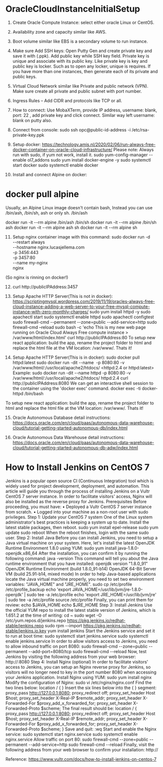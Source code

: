 # OracleCloudInstanceInitialSetup

1.	Create Oracle Compute Instance: select either oracle Linux or CentOS.
2.	Availability zone and capacity similar like AWS.
3.	Boot volume similar like EBS is a secondary volume to run instance.
4.	Make sure Add SSH keys: Open Putty Gen and create private key and save it with (.ppk). Add public key while SSH key field. Private key is unique and associate with its public key. Like private key is key and public key is locker. Such as to open any locker, unique is requires. If you have more than one instances, then generate each of its private and public keys.
5.	Virtual Cloud Network similar like Private and public network (VPN). Make sure create all private and public subnet with port number. 
6.	Ingress Rules – Add CIDR and protocols like TCP or all.
7.	How to connect: Use MobaXTerm, provide IP address, username: blank, port: 22 , add private key and click connect. Similar way left username: blank on putty also.
8.	Connect from console: sudo ssh opc@public-id-address -i /etc/rsa-private-key.ppk
9.	Setup docker: https://technology.amis.nl/2020/02/06/run-always-free-docker-container-on-oracle-cloud-infrastructure/
Please note: Always run with sudo, if yum not work, install it.
sudo yum-config-manager --enable ol7_addons
sudo yum install docker-engine -y
sudo systemctl start docker
sudo systemctl enable docker

10. Install and connect Alpine on docker:
# docker pull alpine
Usually, an Alpine Linux image doesn't contain bash, Instead you can use /bin/ash, /bin/sh, ash or only sh.
/bin/ash

docker run -it --rm alpine /bin/ash
/bin/sh
docker run -it --rm alpine /bin/sh
ash
docker run -it --rm alpine ash
sh
docker run -it --rm alpine sh

11. Setup nginx container image with this command:
sudo docker run -d \
--restart always \
--hostname nginx.lucasjellema.com \
-p 3456:443 \
-p 3457:80 \
--name my-nginx \
nginx 

(So nginx is rinning on docker!)

12.	curl http://publicIPAddress:3457

13.	Setup Apache HTTP Server(This is not in docker): https://scriptingmysql.wordpress.com/2019/11/19/oracles-always-free-cloud-instance-adding-a-web-server-to-your-free-mysql-compute-instance-with-zero-monthly-charges/
sudo yum install httpd -y
sudo apachectl start
sudo systemctl enable httpd
sudo apachectl configtest
sudo firewall-cmd --permanent --zone=public --add-service=http
sudo firewall-cmd –reload
sudo bash -c 'echo This is my new web page running on Oracle Cloud Always Free compute instance > /var/www/html/index.html'
curl http://publicIPAddress:80
To setup new react application: build the app, rename the project folder to html and replace the html file at the VM location: /var/www/. Thats it!

14. Setup Apache HTTP Server(This is in docker):
sudo docker pull httpd:latest
sudo docker run -dit --name <image name: httpd> -p 8080:80 -v /var/www/html/:/usr/local/apache2/htdocs/ <httpd:2.4 or httpd:latest>
Example: sudo docker run -dit --name httpd -p 8080:80 -v /var/www/html/:/usr/local/apache2/htdocs/ httpd:2.4
curl http://publicIPAddress:8080
We can get an interactive shell session to the container using the 'docker exec' command.
docker exec -ti docker-httpd /bin/bash

To setup new react application: build the app, rename the project folder to html and replace the html file at the VM location: /var/www/. Thats it!

15. Oracle Autonomous Database detail instructions:
https://docs.oracle.com/en/cloud/paas/autonomous-data-warehouse-cloud/tutorial-getting-started-autonomous-db/index.html

16. Oracle Autonomous Data Warehouse detail instructions:
https://docs.oracle.com/en/cloud/paas/autonomous-data-warehouse-cloud/tutorial-getting-started-autonomous-db-adw/index.html

# How to Install Jenkins on CentOS 7

Jenkins is a popular open source CI (Continuous Integration) tool which is widely used for project development, deployment, and automation.
This article will guide you through the process of installing Jenkins on a Vultr CentOS 7 server instance. In order to facilitate visitors' access, Nginx will also be installed as the reverse proxy for Jenkins.
Prerequisites
Before proceeding, you must have:
•	Deployed a Vultr CentOS 7 server instance from scratch.
•	Logged into your machine as a non-root user with sudo privileges.
Step 1: Update your CentOS 7 system
One of the Linux system administrator's best practices is keeping a system up to date. Install the latest stable packages, then reboot.
sudo yum install epel-release
sudo yum update
sudo reboot
When the reboot finishes, login with the same sudo user.
Step 2: Install Java
Before you can install Jenkins, you need to setup a Java virtual machine on your system. Here, let's install the latest OpenJDK Runtime Environment 1.8.0 using YUM:
sudo yum install java-1.8.0-openjdk.x86_64
After the installation, you can confirm it by running the following command:
java -version
This command will tell you about the Java runtime environment that you have installed:
openjdk version "1.8.0_91"
OpenJDK Runtime Environment (build 1.8.0_91-b14)
OpenJDK 64-Bit Server VM (build 25.91-b14, mixed mode)
In order to help Java-based applications locate the Java virtual machine properly, you need to set two environment variables: "JAVA_HOME" and "JRE_HOME".
sudo cp /etc/profile /etc/profile_backup
echo 'export JAVA_HOME=/usr/lib/jvm/jre-1.8.0-openjdk' | sudo tee -a /etc/profile
echo 'export JRE_HOME=/usr/lib/jvm/jre' | sudo tee -a /etc/profile
source /etc/profile
Finally, you can print them for review:
echo $JAVA_HOME
echo $JRE_HOME
Step 3: Install Jenkins
Use the official YUM repo to install the latest stable version of Jenkins, which is 1.651.2 at the time of writing:
cd ~ 
sudo wget -O /etc/yum.repos.d/jenkins.repo https://pkg.jenkins.io/redhat-stable/jenkins.repo
sudo rpm --import https://pkg.jenkins.io/redhat-stable/jenkins.io.key
yum install jenkins
Start the Jenkins service and set it to run at boot time:
sudo systemctl start jenkins.service
sudo systemctl enable jenkins.service
In order to allow visitors access to Jenkins, you need to allow inbound traffic on port 8080:
sudo firewall-cmd --zone=public --permanent --add-port=8080/tcp
sudo firewall-cmd --reload
Now, test Jenkins by visiting the following address from your web browser:
http://<your-Vultr-server-IP>:8080
Step 4: Install Nginx (optional)
In order to facilitate visitors' access to Jenkins, you can setup an Nginx reverse proxy for Jenkins, so visitors will no longer need to key in the port number 8080 when accessing your Jenkins application.
Install Nginx using YUM:
sudo yum install nginx
Modify the configuration of Nginx:
sudo vi /etc/nginx/nginx.conf
Find the two lines below:
location / {
}
Insert the six lines below into the { } segment:
proxy_pass http://127.0.0.1:8080;
proxy_redirect off;
proxy_set_header Host $host;
proxy_set_header X-Real-IP $remote_addr;
proxy_set_header X-Forwarded-For $proxy_add_x_forwarded_for;
proxy_set_header X-Forwarded-Proto $scheme;
The final result should be:
location / {
    proxy_pass http://127.0.0.1:8080;
    proxy_redirect off;
    proxy_set_header Host $host;
    proxy_set_header X-Real-IP $remote_addr;
    proxy_set_header X-Forwarded-For $proxy_add_x_forwarded_for;
    proxy_set_header X-Forwarded-Proto $scheme;
}
Save and quit:
:wq
Start and enable the Nginx service:
sudo systemctl start nginx.service
sudo systemctl enable nginx.service
Allow traffic on port 80:
sudo firewall-cmd --zone=public --permanent --add-service=http
sudo firewall-cmd --reload
Finally, visit the following address from your web browser to confirm your installation:
http://<your-Vultr-server-IP>


Reference: https://www.vultr.com/docs/how-to-install-jenkins-on-centos-7


